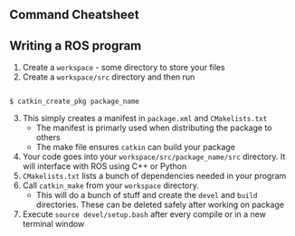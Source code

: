 ## Command Cheatsheet

## Writing a ROS program

1. Create a `workspace` - some directory to store your files
2. Create a `workspace/src` directory and then run 
~~~

$ catkin_create_pkg package_name
~~~
3. This simply creates a manifest in `package.xml` and `CMakelists.txt`
    * The manifest is primarly used when distributing the package to others
    * The make file ensures `catkin` can build your package
4. Your code goes into your `workspace/src/package_name/src` directory. 
It will interface with ROS using C++ or Python
5. `CMakelists.txt` lists a bunch of dependencies needed in your program
6. Call `catkin_make` from your `workspace` directory. 
    * This will do a bunch of stuff and create the `devel` and `build` directories. 
    These can be deleted safely after working on package
7. Execute `source devel/setup.bash` after every compile or in a new terminal window